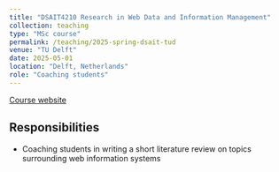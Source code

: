 ```yaml
---
title: "DSAIT4210 Research in Web Data and Information Management"
collection: teaching
type: "MSc course"
permalink: /teaching/2025-spring-dsait-tud
venue: "TU Delft"
date: 2025-05-01
location: "Delft, Netherlands"
role: "Coaching students"
---
```


[Course website](https://www.studiegids.tudelft.nl/a101_displayCourse.do?course_id=70137)

Responsibilities
------
- Coaching students in writing a short literature review on topics surrounding web information systems